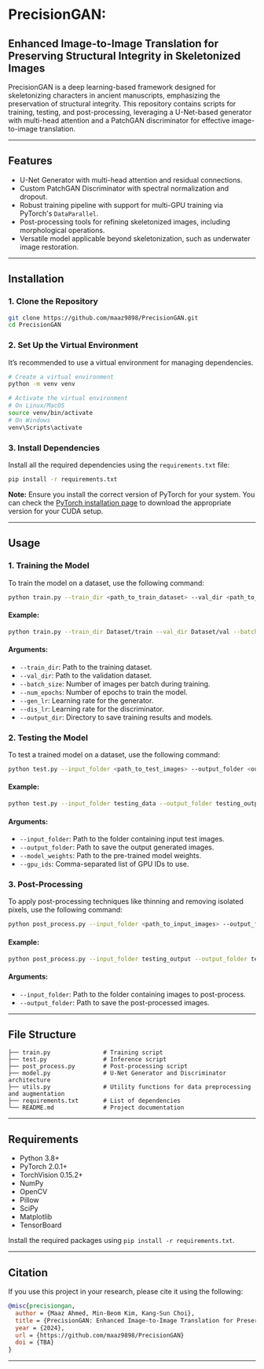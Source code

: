 # PrecisionGAN: 

## Enhanced Image-to-Image Translation for Preserving Structural Integrity in Skeletonized Images

PrecisionGAN is a deep learning-based framework designed for skeletonizing characters in ancient manuscripts, emphasizing the preservation of structural integrity. This repository contains scripts for training, testing, and post-processing, leveraging a U-Net-based generator with multi-head attention and a PatchGAN discriminator for effective image-to-image translation.

---

## **Features**

- U-Net Generator with multi-head attention and residual connections.
- Custom PatchGAN Discriminator with spectral normalization and dropout.
- Robust training pipeline with support for multi-GPU training via PyTorch's `DataParallel`.
- Post-processing tools for refining skeletonized images, including morphological operations.
- Versatile model applicable beyond skeletonization, such as underwater image restoration.

---

## **Installation**

### **1. Clone the Repository**

```bash
git clone https://github.com/maaz9898/PrecisionGAN.git
cd PrecisionGAN
```

### **2. Set Up the Virtual Environment**

It’s recommended to use a virtual environment for managing dependencies.

```bash
# Create a virtual environment
python -m venv venv

# Activate the virtual environment
# On Linux/MacOS
source venv/bin/activate
# On Windows
venv\Scripts\activate
```

### **3. Install Dependencies**

Install all the required dependencies using the `requirements.txt` file:

```bash
pip install -r requirements.txt
```

**Note:** Ensure you install the correct version of PyTorch for your system. You can check the [PyTorch installation page](https://pytorch.org/get-started/locally/) to download the appropriate version for your CUDA setup.

---

## **Usage**

### **1. Training the Model**

To train the model on a dataset, use the following command:

```bash
python train.py --train_dir <path_to_train_dataset> --val_dir <path_to_val_dataset> --batch_size 64 --num_epochs 500 --gen_lr 0.0002 --dis_lr 0.00002 --output_dir <output_directory>
```

#### **Example:**

```bash
python train.py --train_dir Dataset/train --val_dir Dataset/val --batch_size 64 --num_epochs 500 --gen_lr 0.0002 --dis_lr 0.00002 --output_dir result
```

#### **Arguments:**

- `--train_dir`: Path to the training dataset.
- `--val_dir`: Path to the validation dataset.
- `--batch_size`: Number of images per batch during training.
- `--num_epochs`: Number of epochs to train the model.
- `--gen_lr`: Learning rate for the generator.
- `--dis_lr`: Learning rate for the discriminator.
- `--output_dir`: Directory to save training results and models.

### **2. Testing the Model**

To test a trained model on a dataset, use the following command:

```bash
python test.py --input_folder <path_to_test_images> --output_folder <output_directory> --model_weights <path_to_pretrained_weights> --gpu_ids <GPU_IDs>
```

#### **Example:**

```bash
python test.py --input_folder testing_data --output_folder testing_output --model_weights pretrained_weights.pth --gpu_ids 0
```

#### **Arguments:**

- `--input_folder`: Path to the folder containing input test images.
- `--output_folder`: Path to save the output generated images.
- `--model_weights`: Path to the pre-trained model weights.
- `--gpu_ids`: Comma-separated list of GPU IDs to use.

### **3. Post-Processing**

To apply post-processing techniques like thinning and removing isolated pixels, use the following command:

```bash
python post_process.py --input_folder <path_to_input_images> --output_folder <path_to_output_images>
```

#### **Example:**

```bash
python post_process.py --input_folder testing_output --output_folder testing_pp
```

#### **Arguments:**

- `--input_folder`: Path to the folder containing images to post-process.
- `--output_folder`: Path to save the post-processed images.

---

## **File Structure**

```text
├── train.py               # Training script
├── test.py                # Inference script
├── post_process.py        # Post-processing script
├── model.py               # U-Net Generator and Discriminator architecture
├── utils.py               # Utility functions for data preprocessing and augmentation
├── requirements.txt       # List of dependencies
└── README.md              # Project documentation
```

---

## **Requirements**

- Python 3.8+
- PyTorch 2.0.1+
- TorchVision 0.15.2+
- NumPy
- OpenCV
- Pillow
- SciPy
- Matplotlib
- TensorBoard

Install the required packages using `pip install -r requirements.txt`.

---

## **Citation**

If you use this project in your research, please cite it using the following:

```bibtex
@misc{precisiongan,
  author = {Maaz Ahmed, Min-Beom Kim, Kang-Sun Choi},
  title = {PrecisionGAN: Enhanced Image-to-Image Translation for Preserving Structural Integrity in Skeletonized Images},
  year = {2024},
  url = {https://github.com/maaz9898/PrecisionGAN}
  doi = {TBA}
}
```

---
